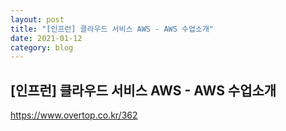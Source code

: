 ```yaml
---
layout: post
title: "[인프런] 클라우드 서비스 AWS - AWS 수업소개"
date: 2021-01-12
category: blog
---
```


## [인프런] 클라우드 서비스 AWS - AWS 수업소개

<https://www.overtop.co.kr/362>
